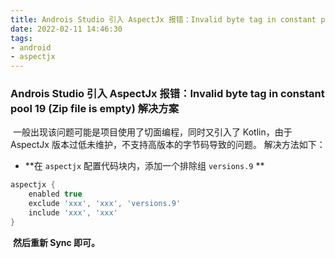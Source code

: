 ```yaml
---
title: Androis Studio 引入 AspectJx 报错：Invalid byte tag in constant pool 19 解决方案
date: 2022-02-11 14:46:30
tags: 
- android
- aspectjx
---
```


### Androis Studio 引入 AspectJx 报错：Invalid byte tag in constant pool 19 (Zip file is empty) 解决方案

​		一般出现该问题可能是项目使用了切面编程，同时又引入了 Kotlin，由于 AspectJx 版本过低未维护，不支持高版本的字节码导致的问题。
​		解决方法如下：

- **在 `aspectjx` 配置代码块内，添加一个排除组 `versions.9` **

```groovy
aspectjx {
    enabled true
    exclude 'xxx', 'xxx', 'versions.9'
    include 'xxx', 'xxx'
}
```

​	**然后重新 Sync 即可。**